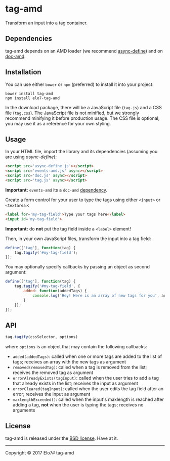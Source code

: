 # tag-amd

Transform an input into a tag container.

## Dependencies

tag-amd depends on an AMD loader (we recommend [async-define](http://elo7.github.io/async-define/)) and on [doc-amd](http://elo7.github.io/doc-amd/).

## Installation

You can use either `bower` or `npm` (preferred) to install it into your project:

```
bower install tag-amd
npm install elo7-tag-amd
```

In the download package, there will be a JavaScript file (`tag.js`) and a CSS file (`tag.css`). The JavaScript file is not minified, but we strongly recommend minifying it before production usage. The CSS file is optional; you may use it as a reference for your own styling.

## Usage

In your HTML file, import the library and its dependencies (assuming you are using *async-define*):

```html
<script src='async-define.js'></script>
<script src='events-amd.js' async></script>
<script src='doc.js' async></script>
<script src='tag.js' async></script>
```

**Important:** `events-amd` its a `doc-amd` [dependency](https://github.com/elo7/doc-amd/#dependencies).

Create a form control for your user to type the tags using either `<input>` or `<textarea>`:

```html
<label for='my-tag-field'>Type your tags here</label>
<input id='my-tag-field'>
```

**Important:** do **not** put the tag field inside a `<label>` element!

Then, in your own JavaScript files, transform the input into a tag field:

```javascript
define(['tag'], function(tag) {
	tag.tagify('#my-tag-field');
});
```

You may optionally specify callbacks by passing an object as second argument:

```javascript
define(['tag'], function(tag) {
	tag.tagify('#my-tag-field', {
		added: function(addedTags) {
			console.log('Hey! Here is an array of new tags for you', addedTags);
		}
	});
});
```

## API

```javascript
tag.tagify(cssSelector, options)
```

where `options` is an object that may contain the following callbacks:

- `added(addedTags)`: called when one or more tags are added to the list of tags; receives an array with the new tags as argument
- `removed(removedTag)`: called when a tag is removed from the list; receives the removed tag as argument
- `errorAlreadyExists(tagInput)`: called when the user tries to add a tag that already exists in the list; receives the input as argument
- `errorCleared(tagInput)`: called when the user edits the tag field after an error; receives the input as argument
- `maxlengthExceeded()`: called when the input's maxlength is reached after adding a tag, **not** when the user is typing the tags; receives no arguments

## License

tag-amd is released under the [BSD license](https://github.com/elo7/tag-amd/blob/master/LICENSE). Have at it.

---

Copyright ©️ 2017 Elo7# tag-amd
